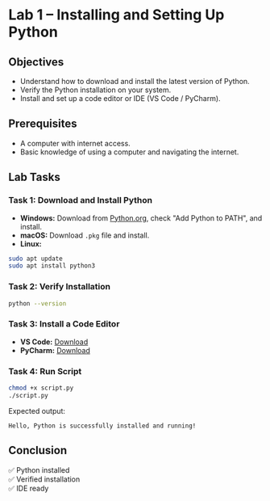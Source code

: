# Lab 1 – Installing and Setting Up Python

## Objectives
- Understand how to download and install the latest version of Python.
- Verify the Python installation on your system.
- Install and set up a code editor or IDE (VS Code / PyCharm).

## Prerequisites
- A computer with internet access.
- Basic knowledge of using a computer and navigating the internet.

## Lab Tasks

### Task 1: Download and Install Python
- **Windows:** Download from [Python.org](https://www.python.org), check "Add Python to PATH", and install.
- **macOS:** Download `.pkg` file and install.
- **Linux:**
```bash
sudo apt update
sudo apt install python3
```

### Task 2: Verify Installation
```bash
python --version
```

### Task 3: Install a Code Editor
- **VS Code:** [Download](https://code.visualstudio.com)
- **PyCharm:** [Download](https://www.jetbrains.com/pycharm/download/)

### Task 4: Run Script
```bash
chmod +x script.py
./script.py
```

Expected output:
```
Hello, Python is successfully installed and running!
```

## Conclusion
✅ Python installed  
✅ Verified installation  
✅ IDE ready  
